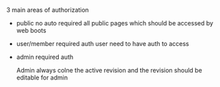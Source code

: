3 main areas of authorization
 
- public
	no auto required
	all public pages which should be accessed by web boots

- user/member
	required auth
	user need to have auth to access

- admin
	required auth

	Admin always colne the active revision
	and the revision should be editable for admin

